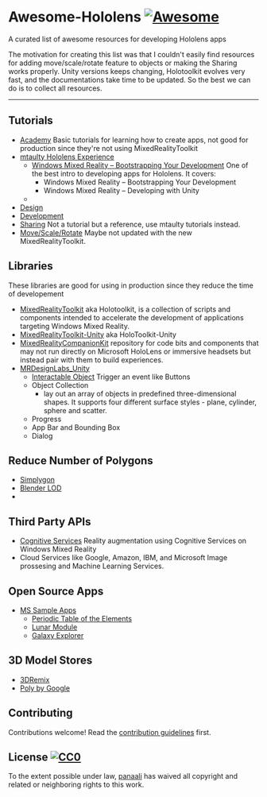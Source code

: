 # Awesome-Hololens [![Awesome](https://cdn.rawgit.com/sindresorhus/awesome/d7305f38d29fed78fa85652e3a63e154dd8e8829/media/badge.svg)](https://github.com/sindresorhus/awesome)
A curated list of awesome resources for developing Hololens apps

The motivation for creating this list was that I couldn't easily find resources for adding move/scale/rotate feature to objects or making the Sharing works properly. Unity versions keeps changing, Holotoolkit evolves very fast, and the documentations take time to be updated. So the best we can do is to collect all resources.

---
## Tutorials
* [Academy](https://developer.microsoft.com/en-us/windows/mixed-reality/academy) Basic tutorials for learning how to create apps, not good for production since they're not using MixedRealityToolkit
*  [mtaulty Hololens Experience](https://mtaulty.com/category/hololens)
	*  [Windows Mixed Reality – Bootstrapping Your Development](https://mtaulty.com/2017/11/07/future-decoded-2017-resources/) One of the best intro to developing apps for Hololens. It covers:
		*  Windows Mixed Reality – Bootstrapping Your Development
		*  Windows Mixed Reality – Developing with Unity
	*  
*  [Design](https://developer.microsoft.com/en-us/windows/mixed-reality/design)
*  [Development](https://developer.microsoft.com/en-us/windows/mixed-reality/development)
*  [Sharing](https://github.com/Microsoft/MixedRealityToolkit-Unity/blob/master/Assets/HoloToolkit/Sharing/README.md) Not a tutorial but a reference, use mtaulty tutorials instead.
*  [Move/Scale/Rotate](http://dotnetbyexample.blogspot.com/2017/01/manipulating-holograms-move-scale.html) Maybe not updated with the new MixedRealityToolkit.


## Libraries
These libraries are good for using in production since they reduce the time of developement
* [MixedRealityToolkit](https://github.com/Microsoft/MixedRealityToolkit) aka Holotoolkit, is a collection of scripts and components intended to accelerate the development of applications targeting Windows Mixed Reality.
* [MixedRealityToolkit-Unity](https://github.com/Microsoft/MixedRealityToolkit-Unity) aka HoloToolkit-Unity
* [MixedRealityCompanionKit](https://github.com/Microsoft/MixedRealityCompanionKit) repository for code bits and components that may not run directly on Microsoft HoloLens or immersive headsets but instead pair with them to build experiences.
* [MRDesignLabs_Unity](https://github.com/Microsoft/MRDesignLabs_Unity) 
	* [Interactable Object](https://developer.microsoft.com/en-us/windows/mixed-reality/interactable_object) Trigger an event like Buttons
	* Object Collection 
		* lay out an array of objects in predefined three-dimensional shapes. It supports four different surface styles - plane, cylinder, sphere and scatter. 
	* Progress
	* App Bar and Bounding Box
	* Dialog

## Reduce Number of Polygons
* [Simplygon](https://www.simplygon.com)
* [Blender LOD](https://docs.unity3d.com/Manual/LevelOfDetail.html)
* 

## Third Party APIs
* [Cognitive Services](https://github.com/Microsoft/reality-augmentation-using-cognitive-services) Reality augmentation using Cognitive Services on Windows Mixed Reality
* Cloud Services like Google, Amazon, IBM, and Microsoft Image prossesing and Machine Learning Services.


## Open Source Apps
* [MS Sample Apps](https://developer.microsoft.com/en-us/windows/mixed-reality/category/sample_apps)  
	* [Periodic Table of the Elements](https://developer.microsoft.com/en-us/windows/mixed-reality/periodic_table_of_the_elements)
	* [Lunar Module](https://developer.microsoft.com/en-us/windows/mixed-reality/lunar_module)
	* [Galaxy Explorer](https://developer.microsoft.com/en-us/windows/mixed-reality/galaxy_explorer)

## 3D Model Stores
* [3DRemix](https://www.remix3d.com/) 
* [Poly by Google](https://poly.google.com/)

## Contributing

Contributions welcome! Read the [contribution guidelines](CONTRIBUTING.md) first.


## License [![CC0](http://i.creativecommons.org/p/zero/1.0/88x31.png)](http://creativecommons.org/publicdomain/zero/1.0/)

To the extent possible under law, [panaali](https://github.com/panaali) has waived all copyright and related or neighboring rights to this work.
